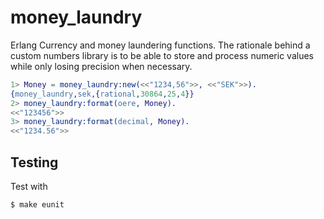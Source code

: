money_laundry
=============

Erlang Currency and money laundering functions. The rationale behind a custom
numbers library is to be able to store and process numeric values while only
losing precision when necessary.

``` erlang
1> Money = money_laundry:new(<<"1234,56">>, <<"SEK">>).
{money_laundry,sek,{rational,30864,25,4}}
2> money_laundry:format(oere, Money).
<<"123456">>
3> money_laundry:format(decimal, Money).
<<"1234.56">>
```

## Testing

Test with

```
$ make eunit
```
